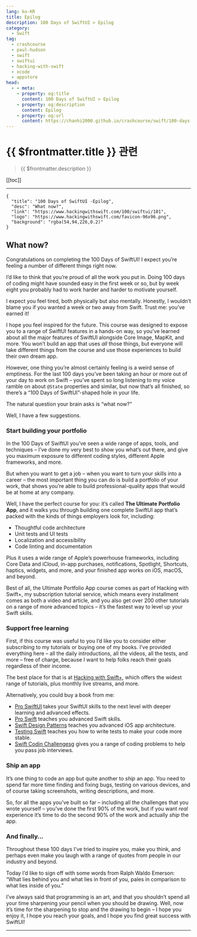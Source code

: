 ```yaml
---
lang: ko-KR
title: Epilog
description: 100 Days of SwiftUI > Epilog
category:
  - Swift
tag: 
  - crashcourse
  - paul-hudson
  - swift
  - swiftui
  - hacking-with-swift
  - xcode
  - appstore
head:
  - - meta:
    - property: og:title
      content: 100 Days of SwiftUI > Epilog
    - property: og:description
      content: Epilog
    - property: og:url
      content: https://chanhi2000.github.io/crashcourse/swift/100-days-of-swiftui/101.html
---
```


# {{ $frontmatter.title }} 관련

> {{ $frontmatter.description }}

[[toc]]

---

```component VPCard
{
  "title": "100 Days of SwiftUI -Epilog",
  "desc": "What now?",
  "link": "https://www.hackingwithswift.com/100/swiftui/101",
  "logo": "https://www.hackingwithswift.com/favicon-96x96.png",
  "background": "rgba(54,94,226,0.2)"
}
```

## What now?

Congratulations on completing the 100 Days of SwiftUI! I expect you’re feeling a number of different things right now.

I’d like to think that you’re proud of all the work you put in. Doing 100 days of coding might have sounded easy in the first week or so, but by week eight you probably had to work harder and harder to motivate yourself.

I expect you feel tired, both physically but also mentally. Honestly, I wouldn’t blame you if you wanted a week or two away from Swift. Trust me: you’ve earned it!

I hope you feel inspired for the future. This course was designed to expose you to a range of SwiftUI features in a hands-on way, so you’ve learned about all the major features of SwiftUI alongside Core Image, MapKit, and more. You won’t build an app that uses _all_ those things, but everyone will take different things from the course and use those experiences to build their own dream app.

However, one thing you’re almost certainly feeling is a weird sense of emptiness. For the last 100 days you’ve been taking an hour or more out of your day to work on Swift – you’ve spent so long listening to my voice ramble on about `@State` properties and similar, but now that’s all finished, so there’s a “100 Days of SwiftUI”-shaped hole in your life.

The natural question your brain asks is “what now?”

Well, I have a few suggestions.

### Start building your portfolio

In the 100 Days of SwiftUI you’ve seen a wide range of apps, tools, and techniques – I’ve done my very best to show you what’s out there, and give you maximum exposure to different coding styles, different Apple frameworks, and more.

But when you want to get a job – when you want to turn your skills into a career – the most important thing you can do is build a portfolio of your work, that shows you’re able to build professional-quality apps that would be at home at any company.

Well, I have the perfect course for you: it’s called __The Ultimate Portfolio App__, and it walks you through building one complete SwiftUI app that’s packed with the kinds of things employers look for, including:

- Thoughtful code architecture
- Unit tests and UI tests
- Localization and accessibility
- Code linting and documentation

Plus it uses a wide range of Apple’s powerhouse frameworks, including Core Data and iCloud, in-app purchases, notifications, Spotlight, Shortcuts, haptics, widgets, and more, and your finished app works on iOS, macOS, and beyond.

Best of all, the Ultimate Portfolio App course comes as part of Hacking with Swift+, my subscription tutorial service, which means every installment comes as both a video and article, and you also get over 200 other tutorials on a range of more advanced topics – it’s the fastest way to level up your Swift skills.

### Support free learning

First, if this course was useful to you I’d like you to consider either subscribing to my tutorials or buying one of my books. I’ve provided everything here – all the daily introductions, all the videos, all the tests, and more – free of charge, because I want to help folks reach their goals regardless of their income.

The best place for that is at [Hacking with Swift+](https://www.hackingwithswift.com/plus), which offers the widest range of tutorials, plus monthly live streams, and more.

Alternatively, you could buy a book from me:

- [Pro SwiftUI](https://www.hackingwithswift.com/store/pro-swiftui) takes your SwiftUI skills to the next level with deeper learning and advanced effects.
- [Pro Swift](https://www.hackingwithswift.com/store/pro-swiftui) teaches you advanced Swift skills.
- [Swift Design Patterns](https://www.hackingwithswift.com/store/pro-swiftui) teaches you advanced iOS app architecture.
- [Testing Swift](https://www.hackingwithswift.com/store/pro-swiftui) teaches you how to write tests to make your code more stable.
- [Swift Codin Challengesg](https://www.hackingwithswift.com/store/pro-swiftui) gives you a range of coding problems to help you pass job interviews.

### Ship an app

It’s one thing to code an app but quite another to _ship_ an app. You need to spend far more time finding and fixing bugs, testing on various devices, and of course taking screenshots, writing descriptions, and more.

So, for all the apps you’ve built so far – including all the challenges that you wrote yourself – you’ve done the first 90% of the work, but if you want _real_ experience it’s time to do the second 90% of the work and actually _ship_ the app.

### And finally…

Throughout these 100 days I’ve tried to inspire you, make you think, and perhaps even make you laugh with a range of quotes from people in our industry and beyond.

Today I’d like to sign off with some words from Ralph Waldo Emerson: “What lies behind you and what lies in front of you, pales in comparison to what lies inside of you.”

I’ve always said that programming is an art, and that you shouldn’t spend all your time sharpening your pencil when you should be drawing. Well, now it’s time for the sharpening to stop and the drawing to begin – I hope you enjoy it, I hope you reach your goals, and I hope you find great success with SwiftUI!

---

<TagLinks />